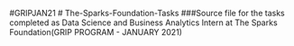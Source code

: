 #GRIPJAN21 # The-Sparks-Foundation-Tasks
###Source file for the tasks completed as Data Science and Business Analytics Intern at The Sparks Foundation(GRIP PROGRAM - JANUARY 2021)
